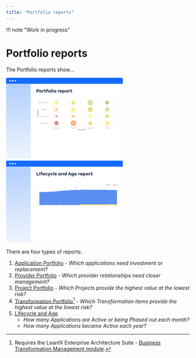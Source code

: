 ```yaml
---
title: "Portfolio reports"
---
```


!!! note "Work in progress"

# Portfolio reports

The Portfolio reports show...

[![Portfolio](../assets/images/portfolio-thumbnail.png)][portfolio]
[![Lifecycle and Age](../assets/images/lifecycle-age-thumbnail.png)][lifecycle-age]

There are four types of reports:

1. [Application Portfolio](application-portfolio-report.md) - *Which applications need investment or replacement?*
1. [Provider Portfolio](provider-portfolio-report.md) - *Which provider relationships need closer management?*
1. [Project Portfolio](project-portfolio-report.md) - *Which Projects provide the highest value at the lowest risk?*
1. [Transformation Portfolio](transformation-portfolio-report.md)[^1] - *Which Transformation items provide the highest value at the lowest risk?*
1. [Lifecycle and Age](lifecycle-and-age-report.md) 
    - *How many Applications are Active or being Phased out each month?*
    - *How many Applications became Active each year?*

<!-- links -->

[portfolio]: application-portfolio-report.md "Portfolio reports"
[lifecycle-age]: lifecycle-and-age-report.md "Lifecycle and Age reports"

[^1]: Requires  the LeanIX Enterprise Architecture Suite - [Business Transformation Management module](https://www.leanix.net/en/business-transformation).
